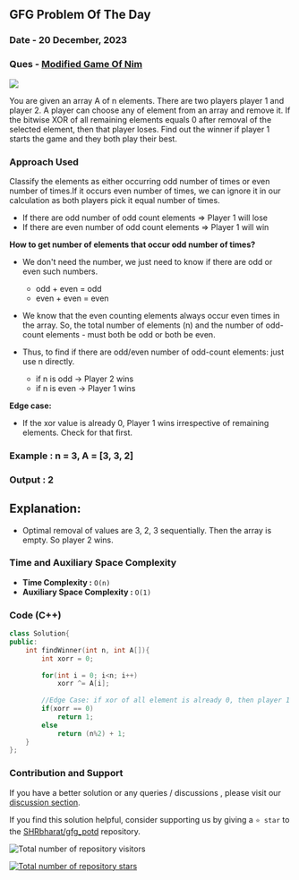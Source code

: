 ## GFG Problem Of The Day

### Date - 20 December, 2023
### Ques - [Modified Game Of Nim](https://www.geeksforgeeks.org/problems/variation-in-nim-game4317/1)
![](https://badgen.net/badge/Level/Medium/yellow)

You are given an array A of n elements. There are two players player 1 and player 2.
A player can choose any of element from an array and remove it. If the bitwise XOR of all remaining elements equals 0 after removal of the selected element, then that player loses. Find out the winner if player 1 starts the game and they both play their best. 

### Approach Used
Classify the elements as either occurring odd number of times or even number of times.If it occurs even number of times, we can ignore it in our calculation as both players pick it equal number of times.

- If there are odd number of odd count elements => Player 1 will lose
- If there are even number of odd count elements => Player 1 will win

**How to get number of elements that occur odd number of times?**
- We don't need the number, we just need to know if there are odd or even such numbers.
    - odd + even = odd
    - even + even = even

- We know that the even counting elements always occur even times in the array. So, the total number of elements (n) and the number of odd-count elements - must both be odd or both be even.

- Thus, to find if there are odd/even number of odd-count elements: just use n directly.
    - if n is odd -> Player 2 wins
    - if n is even -> Player 1 wins

**Edge case:** 
- If the xor value is already 0, Player 1 wins irrespective of remaining elements. Check for that first.

### Example :  n = 3, A = [3, 3, 2]
### Output : 2

## Explanation:
- Optimal removal of values are 3, 2, 3 sequentially. Then the array is empty. So player 2 wins.

### Time and Auxiliary Space Complexity

- **Time Complexity            :**  `O(n)`
- **Auxiliary Space Complexity :**  `O(1)` 

### Code (C++)
```cpp
class Solution{
public:
    int findWinner(int n, int A[]){
        int xorr = 0;
        
        for(int i = 0; i<n; i++)
            xorr ^= A[i];
        
        //Edge Case: if xor of all element is already 0, then player 1 wins
        if(xorr == 0)
            return 1;
        else
            return (n%2) + 1;
    }
};
```
### Contribution and Support

If you have a better solution or any queries / discussions , please visit our [discussion section](https://github.com/SHRbharat/gfg_potd/discussions).

If you find this solution helpful, consider supporting us by giving a `⭐ star` to the [SHRbharat/gfg_potd](https://github.com/SHRbharat/gfg_potd) repository.

![Total number of repository visitors](https://komarev.com/ghpvc/?username=SHRbharat&color=blueviolet&&label=Visitors)

[![Total number of repository stars](https://img.shields.io/github/stars/SHRbharat/gfg_potd.svg)](https://github.com/SHRbharat/gfg_potd/stargazers)             